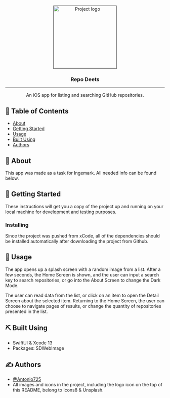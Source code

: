 <p align="center">
  <a href="" rel="noopener">
 <img width=200px height=200px src="https://img.icons8.com/nolan/344/github.png" alt="Project logo"></a>
</p>

<h3 align="center">Repo Deets</h3>

---

<p align="center"> An iOS app for listing and searching GitHub repositories.
    <br> 
</p>

## 📝 Table of Contents

- [About](#about)
- [Getting Started](#getting_started)
- [Usage](#usage)
- [Built Using](#built_using)
- [Authors](#authors)

## 🧐 About <a name = "about"></a>

This app was made as a task for Ingemark. All needed info can be found below.

## 🏁 Getting Started <a name = "getting_started"></a>

These instructions will get you a copy of the project up and running on your local machine for development and testing purposes.

### Installing

Since the project was pushed from xCode, all of the dependencies should be installed automatically after downloading the project from Github.

## 🎈 Usage <a name="usage"></a>

The app opens up a splash screen with a random image from a list. After a few seconds, the Home Screen is shown, and the user can input a search key to search repositories, or go into the About Screen to change the Dark Mode. 

The user can read data from the list, or click on an item to open the Detail Screen about the selected item. Returning to the Home Screen, the user can choose to navigate pages of results, or change the quantity of repositories presented in the list.


## ⛏️ Built Using <a name = "built_using"></a>

- SwiftUI & Xcode 13
- Packages: SDWebImage

## ✍️ Authors <a name = "authors"></a>

- [@Antonio725](https://github.com/Antonio725)
- All images and icons in the project, including the logo icon on the top of this README, belong to Icons8 & Unsplash.
